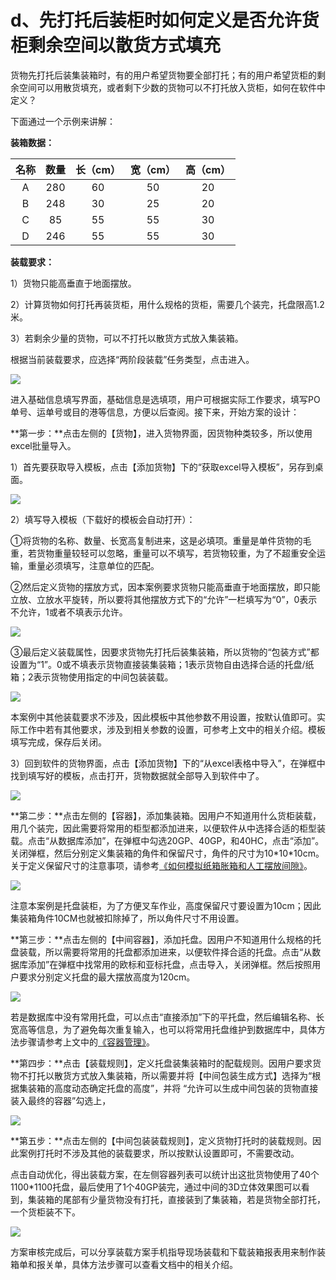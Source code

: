 # d、先打托后装柜时如何定义是否允许货柜剩余空间以散货方式填充

货物先打托后装集装箱时，有的用户希望货物要全部打托；有的用户希望货柜的剩余空间可以用散货填充，或者剩下少数的货物可以不打托放入货柜，如何在软件中定义？

下面通过一个示例来讲解：

**装箱数据：**

| 名称 | 数量 | 长（cm） | 宽（cm） | 高（cm） |
| :---: | :---: | :---: | :---: | :---: |
| A | 280 | 60 | 50 | 20 |
| B | 248 | 30 | 25 | 20 |
| C | 85 | 55 | 55 | 30 |
| D | 246 | 55 | 55 | 30 |

**装载要求：**

1）货物只能高垂直于地面摆放。

2）计算货物如何打托再装货柜，用什么规格的货柜，需要几个装完，托盘限高1.2米。

3）若剩余少量的货物，可以不打托以散货方式放入集装箱。

根据当前装载要求，应选择“两阶段装载”任务类型，点击进入。

![](../../.gitbook/assets/0%20%2823%29.png)

进入基础信息填写界面，基础信息是选填项，用户可根据实际工作要求，填写PO单号、运单号或目的港等信息，方便以后查阅。接下来，开始方案的设计：

**第一步：**点击左侧的【货物】，进入货物界面，因货物种类较多，所以使用excel批量导入。

1）首先要获取导入模板，点击【添加货物】下的“获取excel导入模板”，另存到桌面。

![](../../.gitbook/assets/1%20%2828%29.png)

2）填写导入模板（下载好的模板会自动打开）：

①将货物的名称、数量、长宽高复制进来，这是必填项。重量是单件货物的毛重，若货物重量较轻可以忽略，重量可以不填写，若货物较重，为了不超重安全运输，重量必须填写，注意单位的匹配。

②然后定义货物的摆放方式，因本案例要求货物只能高垂直于地面摆放，即只能立放、立放水平旋转，所以要将其他摆放方式下的“允许”一栏填写为“0”，0表示不允许，1或者不填表示允许。

![](../../.gitbook/assets/2%20%2826%29.png)

③最后定义装载属性，因要求货物先打托后装集装箱，所以货物的“包装方式”都设置为“1”。0或不填表示货物直接装集装箱；1表示货物自由选择合适的托盘/纸箱；2表示货物使用指定的中间包装装载。

![](../../.gitbook/assets/3%20%2826%29.png)

本案例中其他装载要求不涉及，因此模板中其他参数不用设置，按默认值即可。实际工作中若有其他要求，涉及到相关参数的设置，可参考上文中的相关介绍。模板填写完成，保存后关闭。

3）回到软件的货物界面，点击【添加货物】下的“从excel表格中导入”，在弹框中找到填写好的模板，点击打开，货物数据就全部导入到软件中了。

![](../../.gitbook/assets/4%20%2823%29.png)

**第二步：**点击左侧的【容器】，添加集装箱。因用户不知道用什么货柜装载，用几个装完，因此需要将常用的柜型都添加进来，以便软件从中选择合适的柜型装载。点击“从数据库添加”，在弹框中勾选20GP、40GP，和40HC，点击“添加”。关闭弹框，然后分别定义集装箱的角件和保留尺寸，角件的尺寸为10\*10\*10cm。关于定义保留尺寸的注意事项，请参考[《如何模拟纸箱胀箱和人工摆放间隙》]()。

![](../../.gitbook/assets/5%20%2824%29.png)

注意本案例是托盘装柜，为了方便叉车作业，高度保留尺寸要设置为10cm；因此集装箱角件10CM也就被扣除掉了，所以角件尺寸不用设置。

**第三步：**点击左侧的【中间容器】，添加托盘。因用户不知道用什么规格的托盘装载，所以需要将常用的托盘都添加进来，以便软件择合适的托盘。点击“从数据库添加”在弹框中找常用的欧标和亚标托盘，点击导入，关闭弹框。然后按照用户要求分别定义托盘的最大摆放高度为120cm。

![](../../.gitbook/assets/6%20%2819%29.png)

若是数据库中没有常用托盘，可以点击“直接添加”下的平托盘，然后编辑名称、长宽高等信息，为了避免每次重复输入，也可以将常用托盘维护到数据库中，具体方法步骤请参考上文中的[《容器管理》]()。

**第四步：**点击【装载规则】，定义托盘装集装箱时的配载规则。因用户要求货物不打托以散货方式放入集装箱，所以需要并将【中间包装生成方式】选择为“根据集装箱的高度动态确定托盘的高度”，并将 “允许可以生成中间包装的货物直接装入最终的容器”勾选上，

![](../../.gitbook/assets/7%20%2816%29.png)

**第五步：**点击左侧的【中间包装装载规则】，定义货物打托时的装载规则。因此案例打托时不涉及其他的装载要求，所以按默认设置即可，不需要改动。

点击自动优化，得出装载方案，在左侧容器列表可以统计出这批货物使用了40个1100\*1100托盘，最后使用了1个40GP装完，通过中间的3D立体效果图可以看到，集装箱的尾部有少量货物没有打托，直接装到了集装箱，若是货物全部打托，一个货柜装不下。

![](../../.gitbook/assets/8%20%2812%29.png)

方案审核完成后，可以分享装载方案手机指导现场装载和下载装箱报表用来制作装箱单和报关单，具体方法步骤可以查看文档中的相关介绍。

